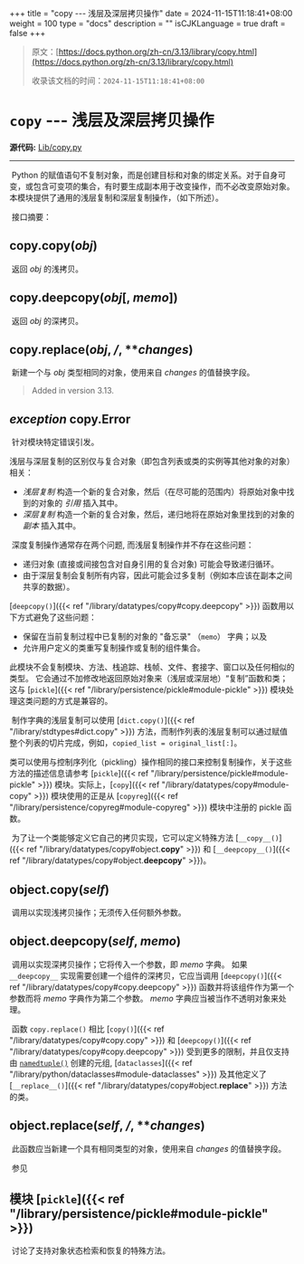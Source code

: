 +++
title = "copy --- 浅层及深层拷贝操作"
date = 2024-11-15T11:18:41+08:00
weight = 100
type = "docs"
description = ""
isCJKLanguage = true
draft = false
+++

> 原文：[https://docs.python.org/zh-cn/3.13/library/copy.html](https://docs.python.org/zh-cn/3.13/library/copy.html)
>
> 收录该文档的时间：`2024-11-15T11:18:41+08:00`

# `copy` --- 浅层及深层拷贝操作

**源代码:** [Lib/copy.py](https://github.com/python/cpython/tree/3.13/Lib/copy.py)

------

​	Python 的赋值语句不复制对象，而是创建目标和对象的绑定关系。对于自身可变，或包含可变项的集合，有时要生成副本用于改变操作，而不必改变原始对象。本模块提供了通用的浅层复制和深层复制操作，（如下所述）。

​	接口摘要：

## copy.**copy**(*obj*)

​	返回 *obj* 的浅拷贝。

## copy.**deepcopy**(*obj*[, *memo*])

​	返回 *obj* 的深拷贝。

## copy.**replace**(*obj*, */*, ***changes*)

​	新建一个与 *obj* 类型相同的对象，使用来自 *changes* 的值替换字段。

> Added in version 3.13.
>

## *exception* copy.**Error**

​	针对模块特定错误引发。

​	浅层与深层复制的区别仅与复合对象（即包含列表或类的实例等其他对象的对象）相关：

- *浅层复制* 构造一个新的复合对象，然后（在尽可能的范围内）将原始对象中找到的对象的 *引用* 插入其中。
- *深层复制* 构造一个新的复合对象，然后，递归地将在原始对象里找到的对象的 *副本* 插入其中。

​	深度复制操作通常存在两个问题, 而浅层复制操作并不存在这些问题：

- 递归对象 (直接或间接包含对自身引用的复合对象) 可能会导致递归循环。
- 由于深层复制会复制所有内容，因此可能会过多复制（例如本应该在副本之间共享的数据）。

[`deepcopy()`]({{< ref "/library/datatypes/copy#copy.deepcopy" >}}) 函数用以下方式避免了这些问题：

- 保留在当前复制过程中已复制的对象的 "备忘录" （`memo`） 字典；以及
- 允许用户定义的类重写复制操作或复制的组件集合。

​	此模块不会复制模块、方法、栈追踪、栈帧、文件、套接字、窗口以及任何相似的类型。 它会通过不加修改地返回原始对象来（浅层或深层地）“复制”函数和类；这与 [`pickle`]({{< ref "/library/persistence/pickle#module-pickle" >}}) 模块处理这类问题的方式是兼容的。

​	制作字典的浅层复制可以使用 [`dict.copy()`]({{< ref "/library/stdtypes#dict.copy" >}}) 方法，而制作列表的浅层复制可以通过赋值整个列表的切片完成，例如，`copied_list = original_list[:]`。

​	类可以使用与控制序列化（pickling）操作相同的接口来控制复制操作，关于这些方法的描述信息请参考 [`pickle`]({{< ref "/library/persistence/pickle#module-pickle" >}}) 模块。实际上，[`copy`]({{< ref "/library/datatypes/copy#module-copy" >}}) 模块使用的正是从 [`copyreg`]({{< ref "/library/persistence/copyreg#module-copyreg" >}}) 模块中注册的 pickle 函数。

​	为了让一个类能够定义它自己的拷贝实现，它可以定义特殊方法 [`__copy__()`]({{< ref "/library/datatypes/copy#object.__copy__" >}}) 和 [`__deepcopy__()`]({{< ref "/library/datatypes/copy#object.__deepcopy__" >}})。

## object.**__copy__**(*self*)

​	调用以实现浅拷贝操作；无须传入任何额外参数。

## object.**__deepcopy__**(*self*, *memo*)

​	调用以实现深拷贝操作；它将传入一个参数，即 *memo* 字典。 如果 `__deepcopy__` 实现需要创建一个组件的深拷贝，它应当调用 [`deepcopy()`]({{< ref "/library/datatypes/copy#copy.deepcopy" >}}) 函数并将该组件作为第一个参数而将 *memo* 字典作为第二个参数。 *memo* 字典应当被当作不透明对象来处理。

​	函数 `copy.replace()` 相比 [`copy()`]({{< ref "/library/datatypes/copy#copy.copy" >}}) 和 [`deepcopy()`]({{< ref "/library/datatypes/copy#copy.deepcopy" >}}) 受到更多的限制，并且仅支持由 [`namedtuple()`](https://docs.python.org/zh-cn/3.13/library/collections.html#collections.namedtuple) 创建的元组, [`dataclasses`]({{< ref "/library/python/dataclasses#module-dataclasses" >}}) 及其他定义了 [`__replace__()`]({{< ref "/library/datatypes/copy#object.__replace__" >}}) 方法的类。

## object.**__replace__**(*self*, */*, ***changes*)

​	此函数应当新建一个具有相同类型的对象，使用来自 *changes* 的值替换字段。

​	参见

## 模块 [`pickle`]({{< ref "/library/persistence/pickle#module-pickle" >}})

​	讨论了支持对象状态检索和恢复的特殊方法。
